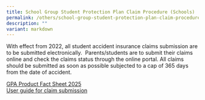 ```yaml
---
title: School Group Student Protection Plan Claim Procedure (Schools)
permalink: /others/school-group-student-protection-plan-claim-procedure-schools/
description: ""
variant: markdown
---
```

With effect from 2022, all student accident insurance claims submission are to be submitted electronically.&nbsp; Parents/students are to submit their claims online and check the claims status through the online portal. All claims should be submitted as soon as possible subjected to a cap of 365 days from the date of accident. &nbsp;&nbsp;

[GPA Product Fact Sheet 2025](/files/Useful%20Links/UL%20Parents/2025_GPA_Product_Fact_Sheet.pdf)
<br>
[User guide for claim submission](/files/Student%20GPA%20User%20Guide%20Parent.pdf)